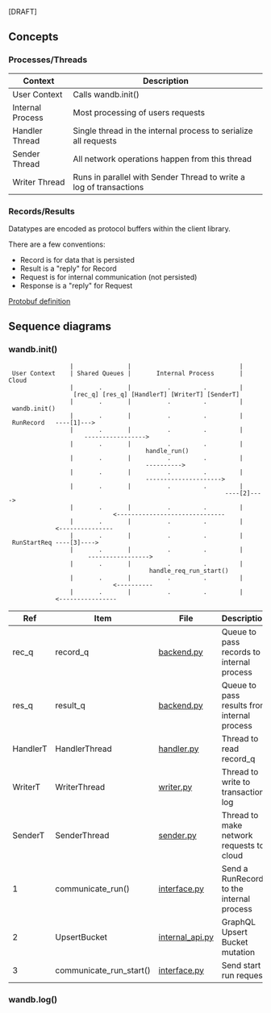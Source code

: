 
[DRAFT]


## Concepts

### Processes/Threads

Context | Description
--- | ---
User Context     | Calls wandb.init()
Internal Process | Most processing of users requests
Handler Thread   | Single thread in the internal process to serialize all requests
Sender Thread    | All network operations happen from this thread
Writer Thread    | Runs in parallel with Sender Thread to write a log of transactions

### Records/Results

Datatypes are encoded as protocol buffers within the client library.

There are a few conventions:
- Record is for data that is persisted
- Result is a "reply" for Record
- Request is for internal communication (not persisted)
- Response is a "reply" for Request

[Protobuf definition](https://github.com/wandb/client/blob/master/wandb/proto/wandb_internal.proto)

## Sequence diagrams

### wandb.init()

```text
                 |               |                              |
 User Context    | Shared Queues |       Internal Process       |    Cloud
                 |       .       |          .         .         |
                  [rec_q] [res_q] [HandlerT] [WriterT] [SenderT]
                 |       .       |          .         .         |
 wandb.init()
                 |       .       |          .         .         |
 RunRecord   ----[1]--->
                 |       .       |          .         .         |
                     ----------------->
                 |       .       |          .         .         |
                                      handle_run()
                 |       .       |          .         .         |
                                      ---------->
                 |       .       |          .         .         |
                                      --------------------->
                 |       .       |          .         .         |
                                                            ----[2]---->
                 |       .       |          .         .         |
                             <------------------------------
                 |       .       |          .         .         |
             <---------------
                 |       .       |          .         .         |
 RunStartReq ----[3]---->
                 |       .       |          .         .         |
                      ----------------->
                 |       .       |          .         .         |
                                       handle_req_run_start()
                 |       .       |          .         .         |
                             <----------
                 |       .       |          .         .         |
             <----------------
```

Ref | Item | File | Description
--- | --- | --- | ---
rec_q    | record_q                | [backend.py] | Queue to pass records to internal process
res_q    | result_q                | [backend.py] | Queue to pass results from internal process
HandlerT | HandlerThread           | [handler.py] | Thread to read record_q
WriterT  | WriterThread            | [writer.py] | Thread to write to transaction log
SenderT  | SenderThread            | [sender.py] | Thread to make network requests to cloud
1        | communicate_run()       | [interface.py] | Send a RunRecord to the internal process
2        | UpsertBucket            | [internal_api.py] | GraphQL Upsert Bucket mutation
3        | communicate_run_start() | [interface.py] | Send start run request

[backend.py]: https://github.com/wandb/client/blob/master/wandb/sdk/backend/backend.py
[handler.py]: https://github.com/wandb/client/blob/master/wandb/sdk/internal/handler.py
[writer.py]: https://github.com/wandb/client/blob/master/wandb/sdk/internal/writer.py
[sender.py]: https://github.com/wandb/client/blob/master/wandb/sdk/internal/sender.py
[interface.py]: https://github.com/wandb/client/blob/master/wandb/sdk/interface/interface.py
[internal_api.py]: https://github.com/wandb/client/blob/master/wandb/sdk/internal/internal_api.py

### wandb.log()
